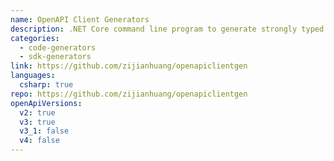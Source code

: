 ```yaml
---
name: OpenAPI Client Generators
description: .NET Core command line program to generate strongly typed client API codes in C# on .NET Frameworks and .NET Core, and in TypeScript for Angular 5+, Aurelia, jQuery, AXIOS and Fetch API.
categories:
  - code-generators
  - sdk-generators
link: https://github.com/zijianhuang/openapiclientgen
languages:
  csharp: true
repo: https://github.com/zijianhuang/openapiclientgen
openApiVersions:
  v2: true
  v3: true
  v3_1: false
  v4: false
---
```

